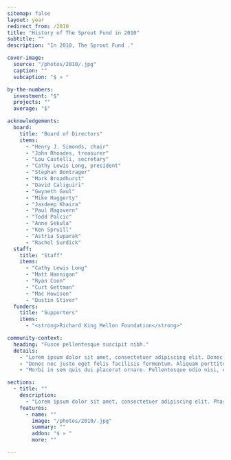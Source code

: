 ```yaml
---
sitemap: false
layout: year
redirect_from: /2010
title: "History of The Sprout Fund in 2010"
subtitle: ""
description: "In 2010, The Sprout Fund ."

cover-image:
  source: "/photos/2010/.jpg"
  caption: ""
  subcaption: "$ » "

by-the-numbers:
  investment: "$"
  projects: ""
  average: "$"

acknowledgements:
  board:
    title: "Board of Directors"
    items:
      - "Henry J. Simonds, chair"
      - "John Rhoades, treasurer"
      - "Lou Castelli, secretary"
      - "Cathy Lewis Long, president"
      - "Stephan Bontrager"
      - "Mark Broadhurst"
      - "David Caliguiri"
      - "Gwyneth Gaul"
      - "Mike Haggerty"
      - "Jasdeep Khaira"
      - "Paul Magovern"
      - "Todd Palcic"
      - "Anne Sekula"
      - "Ken Spruill"
      - "Astria Suparak"
      - "Rachel Surdick"
  staff:
    title: "Staff"
    items:
      - "Cathy Lewis Long"
      - "Matt Hannigan"
      - "Ryan Coon"
      - "Curt Gettman"
      - "Mac Howison"
      - "Dustin Stiver"
  funders:
    title: "Supporters"
    items:
      - "<strong>Richard King Mellon Foundation</strong>"

community-context:
  heading: "Fusce pellentesque suscipit nibh."
  details:
    - "Lorem ipsum dolor sit amet, consectetuer adipiscing elit. Donec odio. Quisque volutpat mattis eros. Nullam malesuada erat ut turpis. Suspendisse urna nibh, viverra non, semper suscipit, posuere a, pede."
    - "Donec nec justo eget felis facilisis fermentum. Aliquam porttitor mauris sit amet orci. Aenean dignissim pellentesque felis."
    - "Morbi in sem quis dui placerat ornare. Pellentesque odio nisi, euismod in, pharetra a, ultricies in, diam. Sed arcu. Cras consequat."

sections:
  - title: ""
    description:
      - "Lorem ipsum dolor sit amet, consectetuer adipiscing elit. Phasellus hendrerit. Pellentesque aliquet nibh nec urna. In nisi neque, aliquet vel, dapibus id, mattis vel, nisi. Sed pretium, ligula sollicitudin laoreet viverra, tortor libero sodales leo, eget blandit nunc tortor eu nibh."
    features:
      - name: ""
        image: "/photos/2010/.jpg"
        summary: ""
        addon: "$ » "
        more: ""

---
```

